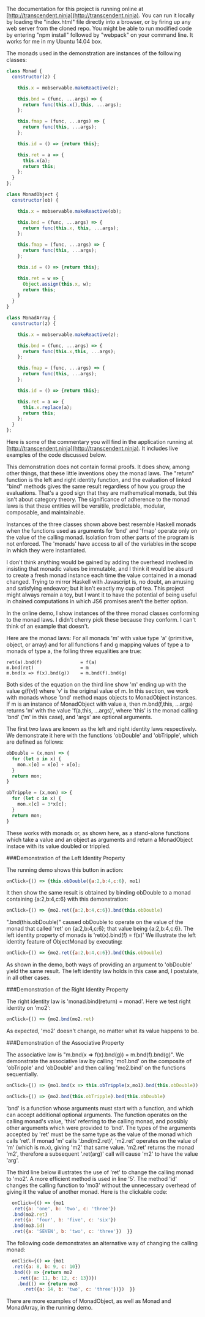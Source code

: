 
The documentation for this project is running online at [http://transcendent.ninja](http://transcendent.ninja). You can run it locally by loading the "index.html" file directly into a browser, or by firing up any web server from the cloned repo. You might be able to run modified code by entering "npm install" followed by "webpack" on your command line. It works for me in my Ubuntu 14.04 box.  

The monads used in the demonstration are instances of the following classes:
```js
class Monad {
  constructor(z) {

    this.x = mobservable.makeReactive(z);

    this.bnd = (func, ...args) => {
      return func(this.x(),this, ...args);
    };

    this.fmap = (func, ...args) => {
      return func(this, ...args);
    };

    this.id = () => {return this};

    this.ret = a => {
      this.x(a);
      return this;
    };
  }
};

class MonadObject {
  constructor(ob) {

    this.x = mobservable.makeReactive(ob);

    this.bnd = (func, ...args) => {
      return func(this.x, this, ...args);
    };

    this.fmap = (func, ...args) => {
      return func(this, ...args);
    };

    this.id = () => {return this};

    this.ret = w => {
      Object.assign(this.x, w);
      return this;
    }
  }
}

class MonadArray {
  constructor(z) {

    this.x = mobservable.makeReactive(z);

    this.bnd = (func, ...args) => {
      return func(this.x,this, ...args);
    };

    this.fmap = (func, ...args) => {
      return func(this, ...args);
    };

    this.id = () => {return this};

    this.ret = a => {
      this.x.replace(a);
      return this;
    };
  }
};
```
Here is some of the commentary you will find in the application running at [http://transcendent.ninja](http://transcendent.ninja). It includes live examples of the code discussed below.

 This demonstration does not contain formal proofs. It does show, among other things, that these little inventions obey the monad laws. The "return" function is the left and right identity function, and the evaluation of linked "bind" methods gives the same result regardless of how you group the evaluations. That's a good sign that they are mathematical monads, but this isn't about category theory. The significance of adherence to the monad laws is that these entities will be versitile, predictable, modular, composable, and maintainable.

 Instances of the three classes shown above best resemble Haskell monads when the functions used as arguments for 'bnd' and 'fmap' operate only on the value of the calling monad. Isolation from other parts of the program is not enforced. The 'monads' have access to all of the variables in the scope in which they were instantiated.
 
 I don't think anything would be gained by adding the overhead involved in insisting that monadic values be immutable, and I think it would be absurd to create a fresh monad instance each time the value contained in a monad changed. Trying to mirror Haskell with Javascript is, no doubt, an amusing and satisfying endeavor; but it isn't exactly my cup of tea. This project might always remain a toy, but I want it to have the potential of being useful in chained computations in which JS6 promises aren't the better option.

In the online demo, I show instances of the three monad classes conforming to the monad laws. I didn't cherry pick these because they conform. I can't think of an example that doesn't.

Here are the monad laws: For all monads 'm' with value type 'a' (primitive, object, or array) and for all functions f and g mapping values of type a to monads of type a, the folling three equalities are true:
```
ret(a).bnd(f)              = f(a)
m.bnd(ret)                 = m
m.bnd(x => f(x).bnd(g))    = m.bnd(f).bnd(g)
```
Both sides of the equation on the third line show 'm' ending up with the value g(f(v)) where 'v' is the original value of m.
In this section, we work with monads whose 'bnd' method maps objects to MonadObject instances. If m is an instance of MonadObject with value a, then m.bnd(f,this, ...args) returns 'm' with the value 'f(a,this, ...args)', where 'this' is the monad calling 'bnd' ('m' in this case), and 'args' are optional arguments.

The first two laws are known as the left and right identity laws respectively. We demonstrate it here with the functions 'obDouble' and 'obTripple', which are defined as follows:
```js
obDouble = (x,mon) => {
  for (let o in x) {
    mon.x[o] = x[o] + x[o];
  }
  return mon;
}

obTripple = (x,mon) => {
  for (let c in x) {
    mon.x[c] = 3*x[c];
  }
  return mon;
}
```
These works with monads or, as shown here, as a stand-alone functions which take a value and an object as arguments and return a MonadObject instace with its value doubled or trippled.

###Demonstration of the Left Identity Property

The running demo shows this button in action:
```js
onClick={() => {this.obDouble({a:2,b:4,c:6}, mo1)
```
It then show the same result is obtained by binding obDouble to a monad containing {a:2,b:4,c:6} with this demonstration:
```js
onClick={() => {mo2.ret({a:2,b:4,c:6}).bnd(this.obDouble)
```
".bnd(this.obDouble)" caused obDouble to operate on the value of the monad that called 'ret' on {a:2,b:4,c:6}; that value being {a:2,b:4,c:6}.
The left identity property of monads is 'ret(x).bind(f) = f(x)' We illustrate the left identity feature of ObjectMonad by executing:
```js
onClick={() => {mo2.ret({a:2,b:4,c:6}).bnd(this.obDouble)
```
As shown in the demo, both ways of providing an argument to 'obDouble' yield the same result. The left identity law holds in this case and, I postulate, in all other cases.

###Demonstration of the Right Identity Property

The right identity law is 'monad.bind(return) = monad'. Here we test right identity on 'mo2':
```js
onClick={() => {mo2.bnd(mo2.ret)
```
As expected, 'mo2' doesn't change, no matter what its value happens to be.  </p>

###Demonstration of the Associative Property

The associative law is "m.bnd(x => f(x).bnd(g)) = m.bnd(f).bnd(g)". We demonstrate the associative law by calling 'mo1.bnd' on the composite of 'obTripple' and 'obDouble' and then calling 'mo2.bind' on the functions sequentially.
```js
onClick={() => {mo1.bnd(x => this.obTripple(x,mo1).bnd(this.obDouble))

onClick={() => {mo2.bnd(this.obTripple).bnd(this.obDouble)
```
'bnd' is a function whose arguments must start with a function, and which can accept additional optional arguments. The function operates on the calling monad's value, 'this' referring to the calling monad, and possibly other arguments which were provided to 'bnd'. The types of the arguments accepted by 'ret' must be the same type as the value of the monad which calls 'ret'. If monad 'm' calls '.bnd(m2.ret)', 'm2.ret' operates on the value of 'm' (which is m.x), giving 'm2' that same value. 'm2.ret' returns the monad 'm2', therefore a subsequent '.ret(arg)' call will cause 'm2' to have the value 'arg'.

The third line below illustrates the use of 'ret' to change the calling monad to 'mo2'. A more efficient method is used in line '5'. The method 'id' changes the calling function to 'mo3' without the unnecessary overhead of giving it the value of another monad. Here is the clickable code:
```js
  onClick={() => {mo1
  .ret({a: 'one', b: 'two', c: 'three'})
  .bnd(mo2.ret)
  .ret({a: 'four', b: 'five', c: 'six'})
  .bnd(mo3.id)
  .ret({a: 'SEVEN', b: 'two', c: 'three'})  }}
```
The following code demonstrates an alternative way of changing the calling monad:
```js
  onClick={() => {mo1
  .ret({a: 8, b: 9, c: 10})
  .bnd(() => {return mo2
    .ret({a: 11, b: 12, c: 13})})
    .bnd(() => {return mo3
      .ret({a: 14, b: 'two', c: 'three'})})  }}
```
There are more examples of MonadObject, as well as Monad and MonadArray, in the running demo.
